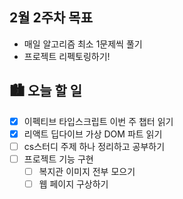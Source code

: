 ## 2월 2주차 목표

- 매일 알고리즘 최소 1문제씩 풀기
- 프로젝트 리펙토링하기!

## 🏙️ 오늘 할 일

- [x] 이펙티브 타입스크립트 이번 주 챕터 읽기
- [x] 리액트 딥다이브 가상 DOM 파트 읽기
- [ ] cs스터디 주제 하나 정리하고 공부하기
- [ ] 프로젝트 기능 구현
  - [ ] 복지관 이미지 전부 모으기
  - [ ] 웹 페이지 구상하기
